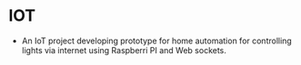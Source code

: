 # IOT

* An IoT project developing prototype for home automation for controlling lights via internet using Raspberri PI and Web sockets.
